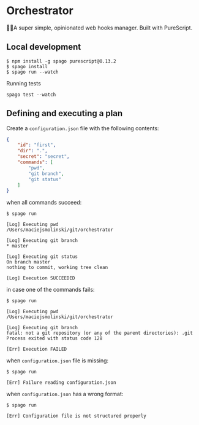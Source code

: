 # Orchestrator

🤹‍♂️A super simple, opinionated web hooks manager. Built with PureScript.

## Local development

```shell
$ npm install -g spago purescript@0.13.2
$ spago install
$ spago run --watch
```

Running tests

```
spago test --watch
```

## Defining and executing a plan

Create a `configuration.json` file with the following contents:

```json
{
    "id": "first",
    "dir": ".",
    "secret": "secret",
    "commands": [
        "pwd",
        "git branch",
        "git status"
    ]
}

```

when all commands succeed:

```shell
$ spago run

[Log] Executing pwd
/Users/maciejsmolinski/git/orchestrator

[Log] Executing git branch
* master

[Log] Executing git status
On branch master
nothing to commit, working tree clean

[Log] Execution SUCCEEDED
```


in case one of the commands fails:

```shell
$ spago run

[Log] Executing pwd
/Users/maciejsmolinski/git/orchestrator

[Log] Executing git branch
fatal: not a git repository (or any of the parent directories): .git
Process exited with status code 128

[Err] Execution FAILED
```

when `configuration.json` file is missing:

```shell
$ spago run

[Err] Failure reading configuration.json
```

when `configuration.json` has a wrong format:

```shell
$ spago run

[Err] Configuration file is not structured properly
```
